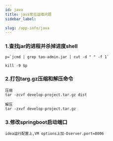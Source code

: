 ```yaml
---
id: java
title: java常见运维问题
sidebar_label: 

slug: /app-info/java
---
```


### 1.查找jar的进程并杀掉进度shell

```
p=`jcmd | grep tao-admin.jar | cut -d " " -f 1`

kill -9 $p
```

### 2.打包targ.gz压缩和解压命令

```
压缩
tar -zcvf develop-project.tar.gz dist

解压
tar -zxvf develop-project.tar.gz

```

### 3.修改springboot启动端口

```
idea运行配置上,VM options上加-Dserver.port=8006
```


